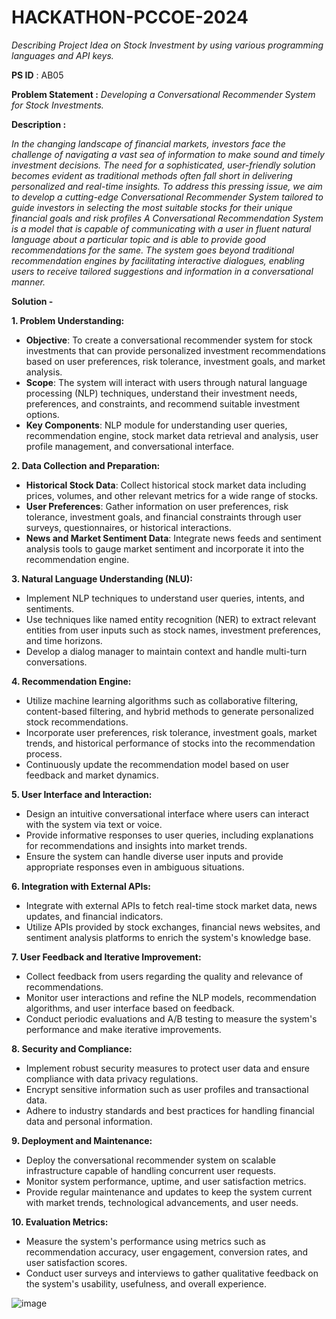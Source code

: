 # HACKATHON-PCCOE-2024
*Describing Project Idea on Stock Investment by using various programming languages and API keys.*

**PS ID** : AB05

**Problem Statement :**
*Developing a Conversational Recommender System for Stock Investments.*

**Description :**

*In the changing landscape of financial markets, investors face the challenge
of navigating a vast sea of information to make sound and timely
investment decisions. The need for a sophisticated, user-friendly solution
becomes evident as traditional methods often fall short in delivering
personalized and real-time insights. To address this pressing issue, we aim
to develop a cutting-edge Conversational Recommender System tailored to
guide investors in selecting the most suitable stocks for their unique
financial goals and risk profiles*
*A Conversational Recommendation System is a model that is capable of
communicating with a user in fluent natural language about a particular
topic and is able to provide good recommendations for the same. The
system goes beyond traditional recommendation engines by facilitating
interactive dialogues, enabling users to receive tailored suggestions and
information in a conversational manner.*

**Solution -**

**1. Problem Understanding:**
   - **Objective**: To create a conversational recommender system for stock investments that can provide personalized investment recommendations based on user preferences, risk tolerance, investment goals, and market analysis.
   - **Scope**: The system will interact with users through natural language processing (NLP) techniques, understand their investment needs, preferences, and constraints, and recommend suitable investment options.
   - **Key Components**: NLP module for understanding user queries, recommendation engine, stock market data retrieval and analysis, user profile management, and conversational interface.

**2. Data Collection and Preparation:**
   - **Historical Stock Data**: Collect historical stock market data including prices, volumes, and other relevant metrics for a wide range of stocks.
   - **User Preferences**: Gather information on user preferences, risk tolerance, investment goals, and financial constraints through user surveys, questionnaires, or historical interactions.
   - **News and Market Sentiment Data**: Integrate news feeds and sentiment analysis tools to gauge market sentiment and incorporate it into the recommendation engine.

**3. Natural Language Understanding (NLU):**
   - Implement NLP techniques to understand user queries, intents, and sentiments.
   - Use techniques like named entity recognition (NER) to extract relevant entities from user inputs such as stock names, investment preferences, and time horizons.
   - Develop a dialog manager to maintain context and handle multi-turn conversations.

**4. Recommendation Engine:**
   - Utilize machine learning algorithms such as collaborative filtering, content-based filtering, and hybrid methods to generate personalized stock recommendations.
   - Incorporate user preferences, risk tolerance, investment goals, market trends, and historical performance of stocks into the recommendation process.
   - Continuously update the recommendation model based on user feedback and market dynamics.

**5. User Interface and Interaction:**
   - Design an intuitive conversational interface where users can interact with the system via text or voice.
   - Provide informative responses to user queries, including explanations for recommendations and insights into market trends.
   - Ensure the system can handle diverse user inputs and provide appropriate responses even in ambiguous situations.

**6. Integration with External APIs:**
   - Integrate with external APIs to fetch real-time stock market data, news updates, and financial indicators.
   - Utilize APIs provided by stock exchanges, financial news websites, and sentiment analysis platforms to enrich the system's knowledge base.

**7. User Feedback and Iterative Improvement:**
   - Collect feedback from users regarding the quality and relevance of recommendations.
   - Monitor user interactions and refine the NLP models, recommendation algorithms, and user interface based on feedback.
   - Conduct periodic evaluations and A/B testing to measure the system's performance and make iterative improvements.

**8. Security and Compliance:**
   - Implement robust security measures to protect user data and ensure compliance with data privacy regulations.
   - Encrypt sensitive information such as user profiles and transactional data.
   - Adhere to industry standards and best practices for handling financial data and personal information.

**9. Deployment and Maintenance:**
   - Deploy the conversational recommender system on scalable infrastructure capable of handling concurrent user requests.
   - Monitor system performance, uptime, and user satisfaction metrics.
   - Provide regular maintenance and updates to keep the system current with market trends, technological advancements, and user needs.

**10. Evaluation Metrics:**
   - Measure the system's performance using metrics such as recommendation accuracy, user engagement, conversion rates, and user satisfaction scores.
   - Conduct user surveys and interviews to gather qualitative feedback on the system's usability, usefulness, and overall experience.



![image](https://github.com/ojasmaniyar5/HACKATHON-PCCOE/assets/150362990/3e88b4d1-9a9e-4fe7-8fa6-55f7165b1f36)
